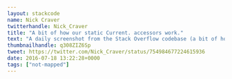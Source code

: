```yaml
---
layout: stackcode
name: Nick Craver
twitterhandle: Nick_Craver
title: "A bit of how our static Current. accessors work."
text: "A daily screenshot from the Stack Overflow codebase (a bit of how our static Current. accessors work). "
thumbnailhandle: q308ZIZ6Sp
tweet: https://twitter.com/Nick_Craver/status/754984677224615936
date: 2016-07-18 13:22:28+0000
tags: ["not-mapped"]
---
```

